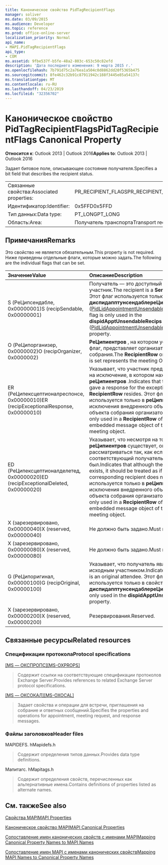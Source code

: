 ```yaml
---
title: Каноническое свойство PidTagRecipientFlags
manager: soliver
ms.date: 03/09/2015
ms.audience: Developer
ms.topic: reference
ms.prod: office-online-server
localization_priority: Normal
api_name:
- MAPI.PidTagRecipientFlags
api_type:
- COM
ms.assetid: 9fbe537f-b5fe-48a2-803c-653c50c82efd
description: 'Дата последнего изменения: 9 марта 2015 г.'
ms.openlocfilehash: 7b791d75c2a76ea1a504c0d8862dd20f5365b475
ms.sourcegitcommit: 8fe462c32b91c87911942c188f3445e85a54137c
ms.translationtype: MT
ms.contentlocale: ru-RU
ms.lasthandoff: 04/23/2019
ms.locfileid: "32356702"
---
```

# <a name="pidtagrecipientflags-canonical-property"></a><span data-ttu-id="898ba-103">Каноническое свойство PidTagRecipientFlags</span><span class="sxs-lookup"><span data-stu-id="898ba-103">PidTagRecipientFlags Canonical Property</span></span>

  
  
<span data-ttu-id="898ba-104">**Относится к**: Outlook 2013 | Outlook 2016</span><span class="sxs-lookup"><span data-stu-id="898ba-104">**Applies to**: Outlook 2013 | Outlook 2016</span></span> 
  
<span data-ttu-id="898ba-105">Задает битовое поле, описывающее состояние получателя.</span><span class="sxs-lookup"><span data-stu-id="898ba-105">Specifies a bit field that describes the recipient status.</span></span>
  
|||
|:-----|:-----|
|<span data-ttu-id="898ba-106">Связанные свойства:</span><span class="sxs-lookup"><span data-stu-id="898ba-106">Associated properties:</span></span>  <br/> |<span data-ttu-id="898ba-107">PR_RECIPIENT_FLAGS</span><span class="sxs-lookup"><span data-stu-id="898ba-107">PR_RECIPIENT_FLAGS</span></span>  <br/> |
|<span data-ttu-id="898ba-108">Идентификатор:</span><span class="sxs-lookup"><span data-stu-id="898ba-108">Identifier:</span></span>  <br/> |<span data-ttu-id="898ba-109">0x5FFD</span><span class="sxs-lookup"><span data-stu-id="898ba-109">0x5FFD</span></span>  <br/> |
|<span data-ttu-id="898ba-110">Тип данных:</span><span class="sxs-lookup"><span data-stu-id="898ba-110">Data type:</span></span>  <br/> |<span data-ttu-id="898ba-111">PT_LONG</span><span class="sxs-lookup"><span data-stu-id="898ba-111">PT_LONG</span></span>  <br/> |
|<span data-ttu-id="898ba-112">Область:</span><span class="sxs-lookup"><span data-stu-id="898ba-112">Area:</span></span>  <br/> |<span data-ttu-id="898ba-113">Получатель транспорта</span><span class="sxs-lookup"><span data-stu-id="898ba-113">Transport recipient</span></span>  <br/> |
   
## <a name="remarks"></a><span data-ttu-id="898ba-114">Примечания</span><span class="sxs-lookup"><span data-stu-id="898ba-114">Remarks</span></span>

<span data-ttu-id="898ba-115">Это свойство не является обязательным.</span><span class="sxs-lookup"><span data-stu-id="898ba-115">This property is not required.</span></span> <span data-ttu-id="898ba-116">Ниже приведены отдельные флаги, которые можно задать.</span><span class="sxs-lookup"><span data-stu-id="898ba-116">The following are the individual flags that can be set.</span></span>
  
|<span data-ttu-id="898ba-117">**Значение**</span><span class="sxs-lookup"><span data-stu-id="898ba-117">**Value**</span></span>|<span data-ttu-id="898ba-118">**Описание**</span><span class="sxs-lookup"><span data-stu-id="898ba-118">**Description**</span></span>|
|:-----|:-----|
|<span data-ttu-id="898ba-119">S (РеЦипсендабле, 0x00000001)</span><span class="sxs-lookup"><span data-stu-id="898ba-119">S (recipSendable, 0x00000001)</span></span>  <br/> |<span data-ttu-id="898ba-120">Получатель — это доступный для **отправки** участник.</span><span class="sxs-lookup"><span data-stu-id="898ba-120">The recipient is a **Sendable** Attendee.</span></span> <span data-ttu-id="898ba-121">Этот флаг используется только в свойстве **диспидапптунсендаблереЦипс** ([PidLidAppointmentUnsendableRecipients](pidlidappointmentunsendablerecipients-canonical-property.md)).</span><span class="sxs-lookup"><span data-stu-id="898ba-121">This flag is only used in the **dispidApptUnsendableRecips** ([PidLidAppointmentUnsendableRecipients](pidlidappointmentunsendablerecipients-canonical-property.md)) property.</span></span>  <br/> |
|<span data-ttu-id="898ba-122">O (РеЦипорганизер, 0x0000002)</span><span class="sxs-lookup"><span data-stu-id="898ba-122">O (recipOrganizer, 0x0000002)</span></span>  <br/> |<span data-ttu-id="898ba-123">**РеЦипиентров** , на котором установлен этот флаг, представляет организатор собрания.</span><span class="sxs-lookup"><span data-stu-id="898ba-123">The **RecipientRow** on which this flag is set represents the meeting Organizer.</span></span>  <br/> |
|<span data-ttu-id="898ba-124">ER (РеЦипексцептионалреспонсе, 0x00000010)</span><span class="sxs-lookup"><span data-stu-id="898ba-124">ER (recipExceptionalResponse, 0x00000010)</span></span>  <br/> |<span data-ttu-id="898ba-125">Указывает, что участник предоставил ответ на исключение, в котором находится этот **реЦипиентров** .</span><span class="sxs-lookup"><span data-stu-id="898ba-125">Indicates that the attendee gave a response for the exception on which this **RecipientRow** resides.</span></span> <span data-ttu-id="898ba-126">Этот флаг используется только в **реЦипиентров** исключения внедренного объекта Message объекта собрания организатора.</span><span class="sxs-lookup"><span data-stu-id="898ba-126">This flag is only used in a **RecipientRow** of an exception embedded message object of the organizer's meeting object.</span></span>  <br/> |
|<span data-ttu-id="898ba-127">ED (РеЦипексцептионалделетед, 0x00000020)</span><span class="sxs-lookup"><span data-stu-id="898ba-127">ED (recipExceptionalDeleted, 0x00000020)</span></span>  <br/> |<span data-ttu-id="898ba-128">Указывает, что несмотря на то что **реЦипиентров** существует, он должен рассматриваться так, как если бы соответствующий получатель не был.</span><span class="sxs-lookup"><span data-stu-id="898ba-128">Indicates that although the **RecipientRow** exists, it should be treated as if the corresponding recipient does not.</span></span> <span data-ttu-id="898ba-129">Этот флаг используется только в **реЦипиентров** исключения внедренного объекта Message объекта собрания организатора.</span><span class="sxs-lookup"><span data-stu-id="898ba-129">This flag is only used in a **RecipientRow** of an exception embedded message object of the organizer's meeting object.</span></span>  <br/> |
|<span data-ttu-id="898ba-130">X (зарезервировано, 0x00000040)</span><span class="sxs-lookup"><span data-stu-id="898ba-130">X (reserved, 0x00000040)</span></span>  <br/> |<span data-ttu-id="898ba-131">Не должно быть задано.</span><span class="sxs-lookup"><span data-stu-id="898ba-131">Must not be set.</span></span>  <br/> |
|<span data-ttu-id="898ba-132">X (зарезервировано, 0x00000080)</span><span class="sxs-lookup"><span data-stu-id="898ba-132">X (reserved, 0x00000080)</span></span>  <br/> |<span data-ttu-id="898ba-133">Не должно быть задано.</span><span class="sxs-lookup"><span data-stu-id="898ba-133">Must not be set.</span></span>  <br/> |
|<span data-ttu-id="898ba-134">G (РеЦипоригинал, 0x00000100)</span><span class="sxs-lookup"><span data-stu-id="898ba-134">G (recipOriginal, 0x00000100)</span></span>  <br/> |<span data-ttu-id="898ba-135">Указывает, что получатель является исходным участником.</span><span class="sxs-lookup"><span data-stu-id="898ba-135">Indicates the recipient is an original attendee.</span></span> <span data-ttu-id="898ba-136">Этот флаг используется только в свойстве **диспидапптунсендаблереЦипс** .</span><span class="sxs-lookup"><span data-stu-id="898ba-136">This flag is only used in the **dispidApptUnsendableRecips** property.</span></span>  <br/> |
|<span data-ttu-id="898ba-137">X (зарезервировано, 0x00000200)</span><span class="sxs-lookup"><span data-stu-id="898ba-137">X (reserved, 0x00000200)</span></span>  <br/> |<span data-ttu-id="898ba-138">Резервирования.</span><span class="sxs-lookup"><span data-stu-id="898ba-138">Reserved.</span></span>  <br/> |
   
## <a name="related-resources"></a><span data-ttu-id="898ba-139">Связанные ресурсы</span><span class="sxs-lookup"><span data-stu-id="898ba-139">Related resources</span></span>

### <a name="protocol-specifications"></a><span data-ttu-id="898ba-140">Спецификации протокола</span><span class="sxs-lookup"><span data-stu-id="898ba-140">Protocol specifications</span></span>

<span data-ttu-id="898ba-141">[[MS — ОКСПРОПС]](https://msdn.microsoft.com/library/f6ab1613-aefe-447d-a49c-18217230b148%28Office.15%29.aspx)</span><span class="sxs-lookup"><span data-stu-id="898ba-141">[[MS-OXPROPS]](https://msdn.microsoft.com/library/f6ab1613-aefe-447d-a49c-18217230b148%28Office.15%29.aspx)</span></span>
  
> <span data-ttu-id="898ba-142">Содержит ссылки на соответствующие спецификации протоколов Exchange Server.</span><span class="sxs-lookup"><span data-stu-id="898ba-142">Provides references to related Exchange Server protocol specifications.</span></span>
    
<span data-ttu-id="898ba-143">[[MS — ОКСОКАЛ]](https://msdn.microsoft.com/library/09861fde-c8e4-4028-9346-e7c214cfdba1%28Office.15%29.aspx)</span><span class="sxs-lookup"><span data-stu-id="898ba-143">[[MS-OXOCAL]](https://msdn.microsoft.com/library/09861fde-c8e4-4028-9346-e7c214cfdba1%28Office.15%29.aspx)</span></span>
  
> <span data-ttu-id="898ba-144">Задает свойства и операции для встречи, приглашения на собрание и ответных сообщений.</span><span class="sxs-lookup"><span data-stu-id="898ba-144">Specifies the properties and operations for appointment, meeting request, and response messages.</span></span>
    
### <a name="header-files"></a><span data-ttu-id="898ba-145">Файлы заголовков</span><span class="sxs-lookup"><span data-stu-id="898ba-145">Header files</span></span>

<span data-ttu-id="898ba-146">MAPIDEFS. h</span><span class="sxs-lookup"><span data-stu-id="898ba-146">Mapidefs.h</span></span>
  
> <span data-ttu-id="898ba-147">Содержит определения типов данных.</span><span class="sxs-lookup"><span data-stu-id="898ba-147">Provides data type definitions.</span></span>
    
<span data-ttu-id="898ba-148">Мапитагс. h</span><span class="sxs-lookup"><span data-stu-id="898ba-148">Mapitags.h</span></span>
  
> <span data-ttu-id="898ba-149">Содержит определения свойств, перечисленных как альтернативные имена.</span><span class="sxs-lookup"><span data-stu-id="898ba-149">Contains definitions of properties listed as alternate names.</span></span>
    
## <a name="see-also"></a><span data-ttu-id="898ba-150">См. также</span><span class="sxs-lookup"><span data-stu-id="898ba-150">See also</span></span>



[<span data-ttu-id="898ba-151">Свойства MAPI</span><span class="sxs-lookup"><span data-stu-id="898ba-151">MAPI Properties</span></span>](mapi-properties.md)
  
[<span data-ttu-id="898ba-152">Каноническое свойство MAPI</span><span class="sxs-lookup"><span data-stu-id="898ba-152">MAPI Canonical Properties</span></span>](mapi-canonical-properties.md)
  
[<span data-ttu-id="898ba-153">Сопоставление имен канонических свойств с именами MAPI</span><span class="sxs-lookup"><span data-stu-id="898ba-153">Mapping Canonical Property Names to MAPI Names</span></span>](mapping-canonical-property-names-to-mapi-names.md)
  
[<span data-ttu-id="898ba-154">Сопоставление имен MAPI с именами канонических свойств</span><span class="sxs-lookup"><span data-stu-id="898ba-154">Mapping MAPI Names to Canonical Property Names</span></span>](mapping-mapi-names-to-canonical-property-names.md)

